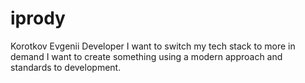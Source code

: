 # iprody

Korotkov Evgenii
Developer
I want to switch my tech stack to more in demand
I want to create something using a modern approach and standards to development.